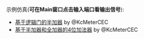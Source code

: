 示例仿真(**可在Main窗口点击输入端口看输出信号**):
- [基于逻辑门的半加器](https://circuitverse.org/users/5908/projects/16320) by @KcMeterCEC
- [基于半加器和全加器的4位加法器](https://circuitverse.org/users/5908/projects/16446) by @KcMeterCEC

